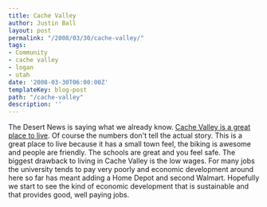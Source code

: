 ```yaml
---
title: Cache Valley
author: Justin Ball
layout: post
permalink: "/2008/03/30/cache-valley/"
tags:
- Community
- cache valley
- logan
- utah
date: '2008-03-30T06:00:00Z'
templateKey: blog-post
path: "/cache-valley"
description: ''
---
```


The Desert News is saying what we already know. [Cache Valley is a great place to live][1]. Of course the numbers don't tell the actual story. This is a great place to live because it has a small town feel, the biking is awesome and people are friendly. The schools are great and you feel safe. The biggest drawback to living in Cache Valley is the low wages. For many jobs the university tends to pay very poorly and economic development around here so far has meant adding a Home Depot and second Walmart. Hopefully we start to see the kind of economic development that is sustainable and that provides good, well paying jobs.

 [1]: http://deseretnews.com/article/1,5143,695265839,00.html

